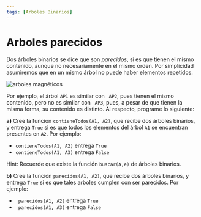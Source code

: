 ```yaml
---
tags: [Arboles Binarios]
---
```


#  Arboles parecidos

Dos árboles binarios se dice que son _parecidos_, si es que tienen el mismo contenido, aunque no necesariamente en el mismo orden. Por simplicidad asumiremos que en un mismo árbol no puede haber elementos repetidos.

![arboles magnéticos](./img/arbol_simil.png)

Por ejemplo, el árbol `AP1` es similar con ` AP2`, pues tienen el mismo contenido, pero no es similar con ` AP3`, pues, a pesar de que tienen la misma forma, su contenido es distinto. Al respecto, programe lo siguiente:

**a)** Cree la función `contieneTodos(A1, A2)`, que recibe dos árboles binarios, y entrega `True` si es que todos los elementos del árbol `A1` se encuentran presentes en `A2`. Por ejemplo:

  - `contieneTodos(A1, A2)` entrega `True`
  - `contieneTodos(A1, A3)` entrega `False`

  Hint: Recuerde que existe la función `buscar(A,e)` de árboles binarios.

**b)** Cree la función `parecidos(A1, A2)`, que recibe dos árboles binarios, y entrega `True` si es que tales arboles cumplen con ser parecidos. Por ejemplo:

  - ` parecidos(A1, A2)` entrega `True`
  - ` parecidos(A1, A3)` entrega `False`